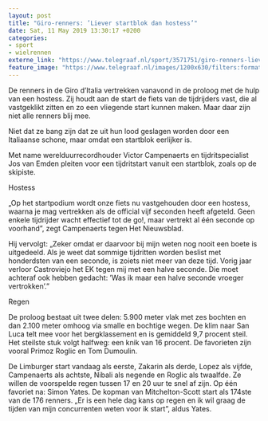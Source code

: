 ```yaml
---
layout: post
title: "Giro-renners: ’Liever startblok dan hostess’"
date: Sat, 11 May 2019 13:30:17 +0200
categories: 
- sport 
- wielrennen 
externe_link: "https://www.telegraaf.nl/sport/3571751/giro-renners-liever-startblok-dan-hostess"
feature_image: "https://www.telegraaf.nl/images/1200x630/filters:format(jpeg):quality(80)/cdn-kiosk-api.telegraaf.nl/82909ee2-7425-11e9-9abf-0255c322e81b.jpg"
---
```


<p class="intro">De renners in de Giro d’Italia vertrekken vanavond in de proloog met de hulp van een hostess. Zij houdt aan de start de fiets van de tijdrijders vast, die al vastgeklikt zitten en zo een vliegende start kunnen maken. Maar daar zijn niet alle renners blij mee.</p> <p>Niet dat ze bang zijn dat ze uit hun lood geslagen worden door een Italiaanse schone, maar omdat een startblok eerlijker is.</p><p>Met name werelduurrecordhouder Victor Campenaerts en tijdritspecialist Jos van Emden pleiten voor een tijdritstart vanuit een startblok, zoals op de skipiste.</p><p>Hostess</p><p>„Op het startpodium wordt onze fiets nu vastgehouden door een hostess, waarna je mag vertrekken als de official vijf seconden heeft afgeteld. Geen enkele tijdrijder wacht effectief tot de go!, maar vertrekt al één seconde op voorhand”, zegt Campenaerts tegen Het Nieuwsblad.</p><p>Hij vervolgt: „Zeker omdat er daarvoor bij mijn weten nog nooit een boete is uitgedeeld. Als je weet dat sommige tijdritten worden beslist met honderdsten van een seconde, is zoiets niet meer van deze tijd. Vorig jaar verloor Castroviejo het EK tegen mij met een halve seconde. Die moet achteraf ook hebben gedacht: ’Was ik maar een halve seconde vroeger vertrokken’.”</p><p>Regen</p><p>De proloog bestaat uit twee delen: 5.900 meter vlak met zes bochten en dan 2.100 meter omhoog via smalle en bochtige wegen. De klim naar San Luca telt mee voor het bergklassement en is gemiddeld 9,7 procent steil. Het steilste stuk volgt halfweg: een knik van 16 procent. De favorieten zijn vooral Primoz Roglic en Tom Dumoulin.</p><p>De Limburger start vandaag als eerste, Zakarin als derde, Lopez als vijfde, Campenaerts als achtste, Nibali als negende en Roglic als twaalfde. Ze willen de voorspelde regen tussen 17 en 20 uur te snel af zijn. Op één favoriet na: Simon Yates. De kopman van Mitchelton-Scott start als 174ste van de 176 renners. „Er is een hele dag kans op regen en ik wil graag de tijden van mijn concurrenten weten voor ik start”, aldus Yates.</p>
